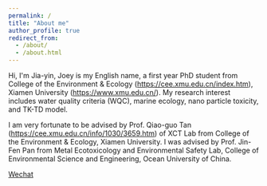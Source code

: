```yaml
---
permalink: /
title: "About me"
author_profile: true
redirect_from: 
  - /about/
  - /about.html
---
```

Hi, I'm  Jia-yin, Joey is my English name, a first year PhD student from College of the Environment & Ecology (https://cee.xmu.edu.cn/index.htm), Xiamen University (https://www.xmu.edu.cn/). My research interest includes water quality criteria (WQC), marine ecology, nano particle toxicity, and TK-TD model.

I am very fortunate to be advised by Prof. Qiao-guo Tan (https://cee.xmu.edu.cn/info/1030/3659.htm) of XCT Lab from College of the Environment & Ecology, Xiamen University. I was advised by Prof. Jin-Fen Pan from Metal Ecotoxicology and Environmental Safety Lab, College of Environmental Science and Engineering, Ocean University of China.

[Wechat](../images/wechat.png) 

